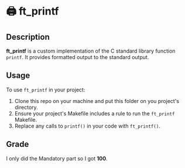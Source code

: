 # 🖨️ ft_printf

## Description
**ft_printf** is a custom implementation of the C standard library function `printf`. It provides formatted output to the standard output.

## Usage
To use `ft_printf` in your project:
1. Clone this repo on your machine and put this folder on you project's directory.
2. Ensure your project's Makefile includes a rule to run the `ft_printf` Makefile.
3. Replace any calls to `printf()` in your code with `ft_printf()`.

## Grade
I only did the Mandatory part so I got **100**.
